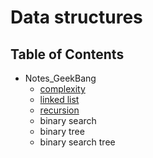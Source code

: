 # Data structures
## Table of Contents
- Notes_GeekBang
  - [complexity]()
  - [linked list]()
  - [recursion](https://github.com/Cecilia-xu/CS_Notes/blob/master/Data%20structures/GeekBang/10-Recursion.md)
  - binary search
  - binary tree
  - binary search tree

